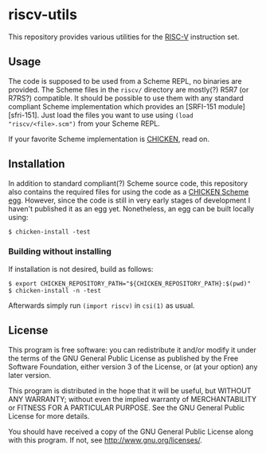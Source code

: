 # riscv-utils

This repository provides various utilities for the [RISC-V][riscv website] instruction set.

## Usage

The code is supposed to be used from a Scheme REPL, no binaries are
provided. The Scheme files in the `riscv/` directory are mostly(?) R5R7
(or R7RS?) compatible. It should be possible to use them with any
standard compliant Scheme implementation which provides an
[SRFI-151 module][sfri-151]. Just load the files you want to use
using `(load "riscv/<file>.scm")` from your Scheme REPL.

If your favorite Scheme implementation is [CHICKEN][call-cc], read on.

## Installation

In addition to standard compliant(?) Scheme source code, this
repository also contains the required files for using the code as a
[CHICKEN Scheme][call-cc] [egg][call-cc eggs]. However, since
the code is still in very early stages of development I haven't
published it as an egg yet. Nonetheless, an egg can be built
locally using:

	$ chicken-install -test

### Building without installing

If installation is not desired, build as follows:

	$ export CHICKEN_REPOSITORY_PATH="${CHICKEN_REPOSITORY_PATH}:$(pwd)"
	$ chicken-install -n -test

Afterwards simply run `(import riscv)` in `csi(1)` as usual.

## License

This program is free software: you can redistribute it and/or modify it
under the terms of the GNU General Public License as published by the
Free Software Foundation, either version 3 of the License, or (at your
option) any later version.

This program is distributed in the hope that it will be useful, but
WITHOUT ANY WARRANTY; without even the implied warranty of
MERCHANTABILITY or FITNESS FOR A PARTICULAR PURPOSE. See the GNU General
Public License for more details.

You should have received a copy of the GNU General Public License along
with this program. If not, see <http://www.gnu.org/licenses/>.

[riscv website]: https://riscv.org/
[srfi-151]: https://srfi.schemers.org/srfi-151/srfi-151.html
[call-cc]: https://call-cc.org
[call-cc eggs]: https://eggs.call-cc.org/
